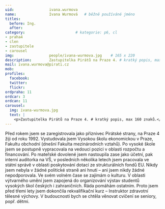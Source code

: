 ```yaml
---
uid:                ivana.wurmova
name:               Ivana Wurmová  	# běžně používáné jméno
titles:
  before: Ing.
  after:
category:                       # kategorie: p6, cl
- praha4
- clen
- zastupitele
- carousel
img: 		        people/ivana-wurmova.jpg    # 165 x 220
description:        Zastupitelka Pirátů na Praze 4. # kratký popis, max 160 znaků
mail: ivana.wurmova@pirati.cz
mob: 			
profiles:
  facebook:
  twitter: 
  flickr: 
ordpraha: 11
ordcar: 3
ordcan: 11
carousel:
  img: ivana-wurmova.jpg
  text: |
    <p>Zastupitelka Pirátů na Praze 4. # kratký popis, max 160 znaků.</p>
---
```


Před rokem jsem se zaregistrovala jako příznivec Pirátské strany, na Praze 4 žiji od roku 1992.
Vystudovala jsem Vysokou školu ekonomickou v Praze, Fakultu obchodní (dnešní Fakulta mezinárodních vztahů). Po vysoké škole jsem se postupně vypracovala na vedoucí pozici v oblasti rozpočtu a financování. Po mateřské dovolené jsem nastoupila zase jako účetní, pak interní auditorka na VŠ, v posledních několika letech jsem pracovala ve státní správě v oblasti poskytování dotací ze strukturálních fondů EU.  Nikdy jsem nebyla v žádné politické straně ani hnutí – ani jsem nikdy žádné nepodporovala.
Ve svém volném čase se zajímám o kulturu. V oblasti výtvarného umění jsem zapojená do organizování výstav studentů vysokých škol českých i zahraničních. Ráda pomáhám ostatním. Proto jsem před třemi lety jsem dokončila rekvalifikační kurz – Instruktor zdravotní tělesné výchovy. V budoucnosti bych se chtěla věnovat cvičení se seniory, popř. dětmi.
